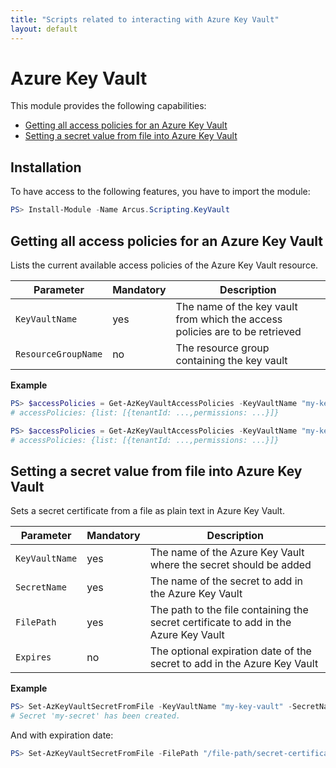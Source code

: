 ```yaml
---
title: "Scripts related to interacting with Azure Key Vault"
layout: default
---
```


# Azure Key Vault

This module provides the following capabilities:
- [Getting all access policies for an Azure Key Vault](#getting-all-access-policies-for-an-azure-key-vault)
- [Setting a secret value from file into Azure Key Vault](#setting-a-secret-value-from-file-into-azure-key-vault)

## Installation

To have access to the following features, you have to import the module:

```powershell
PS> Install-Module -Name Arcus.Scripting.KeyVault
```

## Getting all access policies for an Azure Key Vault

Lists the current available access policies of the Azure Key Vault resource.

| Parameter           | Mandatory | Description                                                                  |
| ------------------- | --------- | ---------------------------------------------------------------------------- |
| `KeyVaultName`      | yes       | The name of the key vault from which the access policies are to be retrieved |
| `ResourceGroupName` | no        | The resource group containing the key vault                                  |

**Example**

```powershell
PS> $accessPolicies = Get-AzKeyVaultAccessPolicies -KeyVaultName "my-key-vault"
# accessPolicies: {list: [{tenantId: ...,permissions: ...}]}
```

```powershell
PS> $accessPolicies = Get-AzKeyVaultAccessPolicies -KeyVaultName "my-key-vault" -ResourceGroupName "my-resouce-group"
# accessPolicies: {list: [{tenantId: ...,permissions: ...}]}
```

## Setting a secret value from file into Azure Key Vault

Sets a secret certificate from a file as plain text in Azure Key Vault.

| Parameter      | Mandatory | Description                                                                          |
| -------------- | --------- | ------------------------------------------------------------------------------------ |
| `KeyVaultName` | yes       | The name of the Azure Key Vault where the secret should be added                     |
| `SecretName`   | yes       | The name of the secret to add in the Azure Key Vault                                 |
| `FilePath`	 | yes       | The path to the file containing the secret certificate to add in the Azure Key Vault |
| `Expires`      | no        | The optional expiration date of the secret to add in the Azure Key Vault             |

**Example**
```powershell
PS> Set-AzKeyVaultSecretFromFile -KeyVaultName "my-key-vault" -SecretName "my-secret" -FilePath "/file-path/secret-certificate.pfx"
# Secret 'my-secret' has been created.
```

And with expiration date:
```powershell
PS> Set-AzKeyVaultSecretFromFile -FilePath "/file-path/secret-certificate.pfx" -SecretName "my-secret" -Expires [Datetime]::ParseExact('07/15/2019', 'MM/dd/yyyy', $null) -KeyVaultName "my-key-vault" -KeyVaultName "my-key-vault"
```
